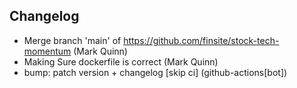 ## Changelog

- Merge branch 'main' of https://github.com/finsite/stock-tech-momentum (Mark Quinn)
- Making Sure dockerfile is correct (Mark Quinn)
- bump: patch version + changelog [skip ci] (github-actions[bot])
